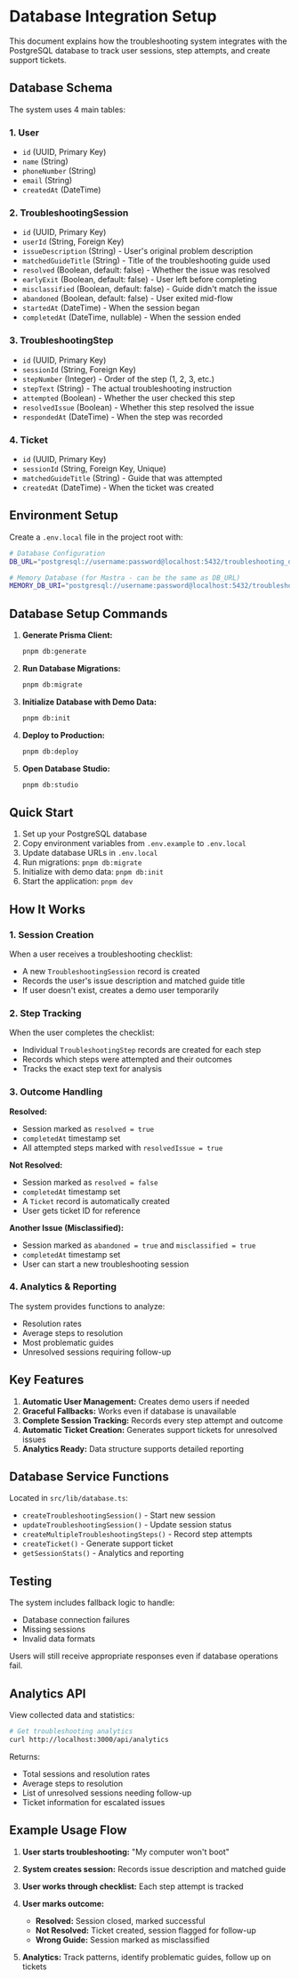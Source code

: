 # Database Integration Setup

This document explains how the troubleshooting system integrates with the PostgreSQL database to track user sessions, step attempts, and create support tickets.

## Database Schema

The system uses 4 main tables:

### 1. User
- `id` (UUID, Primary Key)
- `name` (String)
- `phoneNumber` (String)  
- `email` (String)
- `createdAt` (DateTime)

### 2. TroubleshootingSession
- `id` (UUID, Primary Key)
- `userId` (String, Foreign Key)
- `issueDescription` (String) - User's original problem description
- `matchedGuideTitle` (String) - Title of the troubleshooting guide used
- `resolved` (Boolean, default: false) - Whether the issue was resolved
- `earlyExit` (Boolean, default: false) - User left before completing
- `misclassified` (Boolean, default: false) - Guide didn't match the issue
- `abandoned` (Boolean, default: false) - User exited mid-flow
- `startedAt` (DateTime) - When the session began
- `completedAt` (DateTime, nullable) - When the session ended

### 3. TroubleshootingStep
- `id` (UUID, Primary Key)
- `sessionId` (String, Foreign Key)
- `stepNumber` (Integer) - Order of the step (1, 2, 3, etc.)
- `stepText` (String) - The actual troubleshooting instruction
- `attempted` (Boolean) - Whether the user checked this step
- `resolvedIssue` (Boolean) - Whether this step resolved the issue
- `respondedAt` (DateTime) - When the step was recorded

### 4. Ticket
- `id` (UUID, Primary Key)
- `sessionId` (String, Foreign Key, Unique)
- `matchedGuideTitle` (String) - Guide that was attempted
- `createdAt` (DateTime) - When the ticket was created

## Environment Setup

Create a `.env.local` file in the project root with:

```bash
# Database Configuration
DB_URL="postgresql://username:password@localhost:5432/troubleshooting_db"

# Memory Database (for Mastra - can be the same as DB_URL)
MEMORY_DB_URI="postgresql://username:password@localhost:5432/troubleshooting_db"
```

## Database Setup Commands

1. **Generate Prisma Client:**
   ```bash
   pnpm db:generate
   ```

2. **Run Database Migrations:**
   ```bash
   pnpm db:migrate
   ```

3. **Initialize Database with Demo Data:**
   ```bash
   pnpm db:init
   ```

4. **Deploy to Production:**
   ```bash
   pnpm db:deploy
   ```

5. **Open Database Studio:**
   ```bash
   pnpm db:studio
   ```

## Quick Start

1. Set up your PostgreSQL database
2. Copy environment variables from `.env.example` to `.env.local`
3. Update database URLs in `.env.local`
4. Run migrations: `pnpm db:migrate`
5. Initialize with demo data: `pnpm db:init`
6. Start the application: `pnpm dev`

## How It Works

### 1. Session Creation
When a user receives a troubleshooting checklist:
- A new `TroubleshootingSession` record is created
- Records the user's issue description and matched guide title
- If user doesn't exist, creates a demo user temporarily

### 2. Step Tracking
When the user completes the checklist:
- Individual `TroubleshootingStep` records are created for each step
- Records which steps were attempted and their outcomes
- Tracks the exact step text for analysis

### 3. Outcome Handling

**Resolved:**
- Session marked as `resolved = true`
- `completedAt` timestamp set
- All attempted steps marked with `resolvedIssue = true`

**Not Resolved:**
- Session marked as `resolved = false` 
- `completedAt` timestamp set
- A `Ticket` record is automatically created
- User gets ticket ID for reference

**Another Issue (Misclassified):**
- Session marked as `abandoned = true` and `misclassified = true`
- `completedAt` timestamp set
- User can start a new troubleshooting session

### 4. Analytics & Reporting

The system provides functions to analyze:
- Resolution rates
- Average steps to resolution
- Most problematic guides
- Unresolved sessions requiring follow-up

## Key Features

1. **Automatic User Management:** Creates demo users if needed
2. **Graceful Fallbacks:** Works even if database is unavailable
3. **Complete Session Tracking:** Records every step attempt and outcome
4. **Automatic Ticket Creation:** Generates support tickets for unresolved issues
5. **Analytics Ready:** Data structure supports detailed reporting

## Database Service Functions

Located in `src/lib/database.ts`:

- `createTroubleshootingSession()` - Start new session
- `updateTroubleshootingSession()` - Update session status
- `createMultipleTroubleshootingSteps()` - Record step attempts
- `createTicket()` - Generate support ticket
- `getSessionStats()` - Analytics and reporting

## Testing

The system includes fallback logic to handle:
- Database connection failures
- Missing sessions
- Invalid data formats

Users will still receive appropriate responses even if database operations fail.

## Analytics API

View collected data and statistics:

```bash
# Get troubleshooting analytics
curl http://localhost:3000/api/analytics
```

Returns:
- Total sessions and resolution rates
- Average steps to resolution
- List of unresolved sessions needing follow-up
- Ticket information for escalated issues

## Example Usage Flow

1. **User starts troubleshooting:** "My computer won't boot"
2. **System creates session:** Records issue description and matched guide
3. **User works through checklist:** Each step attempt is tracked
4. **User marks outcome:**
   - **Resolved:** Session closed, marked successful
   - **Not Resolved:** Ticket created, session flagged for follow-up
   - **Wrong Guide:** Session marked as misclassified

5. **Analytics:** Track patterns, identify problematic guides, follow up on tickets
